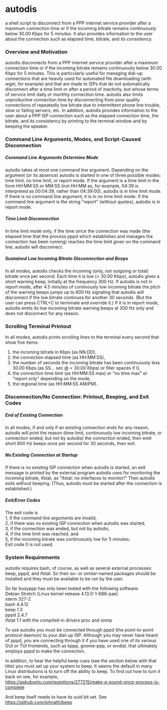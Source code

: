 # autodis
a shell script to disconnect from a PPP internet service provider after a maximum connection time or if the incoming bitrate remains continuously below 30.00 Kbps for 5 minutes. It also provides information to the user about the connection such as elapsed time, bitrate, and its consistency.

###  Overview and Motivation  ###
autodis disconnects from a PPP internet service provider after a maximum 
connection time or if the incoming bitrate remains continuously below 
30.00 Kbps for 5 minutes. This is particularly useful for managing 
dial-up connections that are heavily used for automated file downloading 
(with wget, for example) and that are made to ISPs that do not 
automatically disconnect after a time limit or after a period of 
inactivity, but whose terms of service limit daily or monthly connection 
time. autodis also limits unproductive connection time by disconnecting 
from poor quality connections of repeatedly low bitrate due to 
intermittent phone line trouble, slow or failing servers, etc. In 
addition, autodis provides information to the user about a PPP ISP
connection such as the elapsed connection time, the bitrate, and its 
consistency by printing to the terminal window and by beeping the 
speaker. 

###  Command Line Arguments, Modes, and Script-Caused Disconnection  ###
#####  Command Line Arguments Determine Mode #####
autodis takes at most one command line argument. Depending on the 
argument (or its absence) autodis is started in one of three possible 
modes: time limit, no time limit, or report mode. If the argument is a 
time limit in the form HH:MM:SS or MM:SS (not HH:MM as, for example, 
04:39 is interpreted as 00:04:39, rather than 04:39:00), autodis is in 
time limit mode. If there is no command line argument, it is in no time 
limit mode. If the command line argument is the string "report" (without 
quotes), autodis is in report mode.  

#####  Time Limit Disconnection #####
In time limit mode only, if the time since the connection was made (the 
elapsed time that the process pppd which establishes and manages the 
connection has been running) reaches the time limit given on the command 
line, autodis will disconnect. 

#####  Sustained Low Incoming Bitrate Disconnection and Beeps  #####
In all modes, autodis checks the incoming (only, not outgoing or total) 
bitrate once per second. Each time it is low (< 30.00 Kbps), autodis 
gives a short warning beep, initially at the frequency 300 Hz. If 
autodis is not in report mode, after 4.5 minutes of continously low 
incoming bitrate the pitch of the warning beeps jumps up to 600 Hz 
signaling that autodis will disconnect if the low bitrate continues for 
another 30 seconds. (But the user can press CTRL+C to terminate and 
override it.) If it is in report mode, autodis emits its low incoming 
bitrate warning beeps at 300 Hz only and does not disconnect for any 
reason. 

###  Scrolling Terminal Printout  ###
In all modes, autodis prints scrolling lines to the terminal every 
second that show five items: 
1) the incoming bitrate in Kbps (as NN.DD), 
2) the connection elapsed time (as HH:MM:SS), 
3) the number of seconds the incoming bitrate has been continuously less 
   30.00 Kbps (as SS... sec @ < 30.00 Kbps) or filler spaces if 0, 
4) the connection time limit (as HH:MM:SS max) or "no time max" or 
   "report only" depending on the mode, 
5) the regional time (as HH:MM:SS AM/PM). 

###  Disconnection/No Connection: Printout, Beeping, and Exit Codes  ###
#####  End of Existing Connection  #####
In all modes, if and only if an existing connection ends for any reason, autodis 
will print the reason (time limit, continuously low incoming bitrate, or 
connection ended, but not by autodis) the connection ended, then emit 
short 800 Hz beeps once per second for 30 seconds, then exit. 

#####  No Existing Connection at Startup  #####
If there is no existing ISP connection when autodis is started, an exit 
message is printed by the external program autodis uses for monitoring 
the incoming bitrate, ifstat, as "ifstat: no interfaces to monitor!" 
Then autodis exits without beeping. 
(Thus, autodis must be started after the connection is established.) 

#####  Exit/Error Codes  #####
The exit code is   
  1, if the command line arguments are invalid,   
  2, if there was no existing ISP connection when autodis was started,   
  3, if the connection was ended, but not by autodis,   
  4, if the time limit was reached, and   
  5, if the incoming bitrate was continuously low for 5 minutes.   
Exit code 0 is not used. 

###  System Requirements  ###
autodis requires bash, of course, as well as several external processes: beep, pppd, and ifstat. So their 
so- or similar-named packages should be installed and they must be available to be run by the user.

So far busyppp has only been tested with the following software:  
  Debian Stretch (Linux kernel release 4.13.0-1-686-pae)  
  xterm 327-2  
  bash 4.4.12  
  beep 1.3  
  pppd 2.4.7  
  ifstat 1.1 with the compiled-in drivers proc and snmp  

To use autodis you must be connected through pppd (the point-to-point protocol daemon) to your dial-up ISP. Although you may 
never have heard of pppd, you are connecting through it if you have used one of its various GUI or TUI frontends, such as kppp, gnome-ppp, or wvdial, that ultimately employs pppd to make the connection. 

In addition, to hear the helpful beep cues (see the section below with that title) you must set up your system to beep. It seems the default in many Linux distributions is to turn off the ability to beep. To find out how to turn it back on see, for example,  
  https://askubuntu.com/questions/277215/make-a-sound-once-process-is-complete

And beep itself needs to have its suid bit set. See  
  https://github.com/johnath/beep
